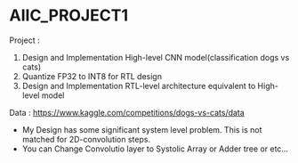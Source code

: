 # AIIC_PROJECT1
Project : 
1. Design and Implementation High-level CNN model(classification dogs vs cats)
2. Quantize FP32 to INT8 for RTL design
3. Design and Implementation RTL-level architecture equivalent to High-level model

Data : https://www.kaggle.com/competitions/dogs-vs-cats/data

* My Design has some significant system level problem. This is not matched for 2D-convolution steps.
* You can Change Convolutio layer to Systolic Array or Adder tree or etc...
